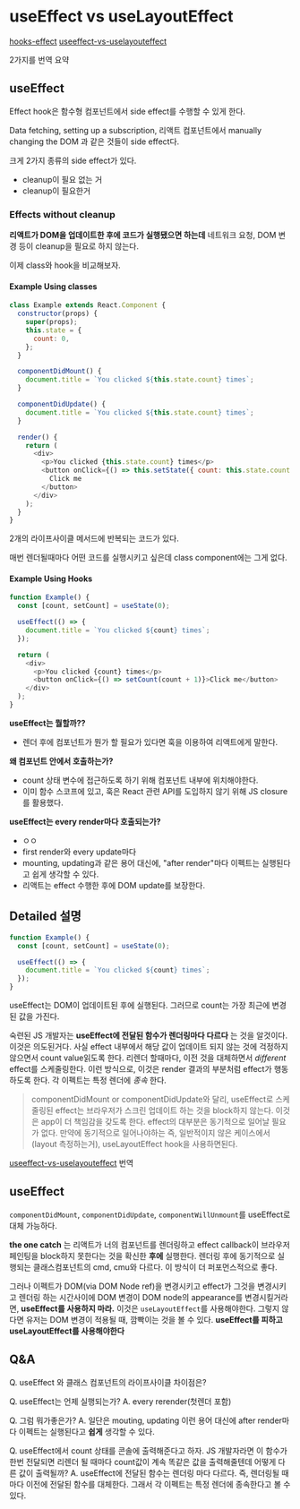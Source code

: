 # useEffect vs useLayoutEffect

[hooks-effect](https://ko.reactjs.org/docs/hooks-effect.html)
[useeffect-vs-uselayouteffect](https://kentcdodds.com/blog/useeffect-vs-uselayouteffect)

2가지를 번역 요약

## useEffect

Effect hook은 함수형 컴포넌트에서 side effect를 수행할 수 있게 한다.

Data fetching, setting up a subscription, 리액트 컴포넌트에서 manually changing the DOM 과 같은 것들이 side effect다.

크게 2가지 종류의 side effect가 있다.

- cleanup이 필요 없는 거
- cleanup이 필요한거

### Effects without cleanup

**리액트가 DOM을 업데이트한 후에 코드가 실행됐으면 하는데**
네트워크 요청, DOM 변경 등이 cleanup을 필요로 하지 않는다.

이제 class와 hook을 비교해보자.

#### Example Using classes

```js
class Example extends React.Component {
  constructor(props) {
    super(props);
    this.state = {
      count: 0,
    };
  }

  componentDidMount() {
    document.title = `You clicked ${this.state.count} times`;
  }

  componentDidUpdate() {
    document.title = `You clicked ${this.state.count} times`;
  }

  render() {
    return (
      <div>
        <p>You clicked {this.state.count} times</p>
        <button onClick={() => this.setState({ count: this.state.count + 1 })}>
          Click me
        </button>
      </div>
    );
  }
}
```

2개의 라이프사이클 메서드에 반복되는 코드가 있다.

매번 렌더될때마다 어떤 코드를 실행시키고 싶은데 class component에는 그게 없다.

#### Example Using Hooks

```js
function Example() {
  const [count, setCount] = useState(0);

  useEffect(() => {
    document.title = `You clicked ${count} times`;
  });

  return (
    <div>
      <p>You clicked {count} times</p>
      <button onClick={() => setCount(count + 1)}>Click me</button>
    </div>
  );
}
```

**useEffect는 뭘할까??**

- 렌더 후에 컴포넌트가 뭔가 할 필요가 있다면 훅을 이용하여 리액트에게 말한다.

**왜 컴포넌트 안에서 호출하는가?**

- count 상태 변수에 접근하도록 하기 위해 컴포넌트 내부에 위치해야한다.
- 이미 함수 스코프에 있고, 훅은 React 관련 API를 도입하지 않기 위해 JS closure를 활용했다.

**useEffect는 every render마다 호출되는가?**

- ㅇㅇ
- first render와 every update마다
- mounting, updating과 같은 용어 대신에, "after render"마다 이펙트는 실행된다고 쉽게 생각할 수 있다.
- 리액트는 effect 수행한 후에 DOM update를 보장한다.

## Detailed 설명

```js
function Example() {
  const [count, setCount] = useState(0);

  useEffect(() => {
    document.title = `You clicked ${count} times`;
  });
}
```

useEffect는 DOM이 업데이트된 후에 실행된다. 그러므로 count는 가장 최근에 변경된 값을 가진다.

숙련된 JS 개발자는 **useEffect에 전달된 함수가 렌더링마다 다르다** 는 것을 알것이다. 이것은 의도된거다. 사실 effect 내부에서 해당 값이 업데이트 되지 않는 것에 걱정하지 않으면서 count value읽도록 한다. 리렌더 할때마다, 이전 것을 대체하면서 _different_ effect를 스케줄링한다. 이런 방식으로, 이것은 render 결과의 부분처럼 effect가 행동하도록 한다. 각 이펙트는 특정 렌더에 _종속_ 한다.

> componentDidMount or componentDidUpdate와 달리, useEffect로 스케줄링된 effect는 브라우저가 스크린 업데이트 하는 것을 block하지 않는다. 이것은 app이 더 책임감을 갖도록 한다. effect의 대부분은 동기적으로 일어날 필요가 없다. 만약에 동기적으로 일어나야하는 즉, 일반적이지 않은 케이스에서 (layout 측정하는거), useLayoutEffect hook을 사용하면된다.

[useeffect-vs-uselayouteffect](https://kentcdodds.com/blog/useeffect-vs-uselayouteffect) 번역

## useEffect

`componentDidMount`, `componentDidUpdate`, `componentWillUnmount`를 useEffect로 대체 가능하다.

**the one catch** 는 리액트가 너의 컴포넌트를 렌더링하고 effect callback이 브라우저 페인팅을 block하지 못한다는 것을 확신한 **후에** 실행한다. 렌더링 후에 동기적으로 실행되는 클래스컴포넌트의 cmd, cmu와 다르다. 이 방식이 더 퍼포먼스적으로 좋다.

그러나 이펙트가 DOM(via DOM Node ref)을 변경시키고 effect가 그것을 변경시키고 렌더링 하는 시간사이에 DOM 변경이 DOM node의 appearance를 변경시킬거라면, **useEffect를 사용하지 마라.** 이것은 `useLayoutEffect`를 사용해야한다. 그렇지 않다면 유저는 DOM 변경이 적용될 때, 깜빡이는 것을 볼 수 있다. **useEffect를 피하고 useLayoutEffect를 사용해야한다**

## Q&A

Q. useEffect 와 클래스 컴포넌트의 라이프사이클 차이점은?

Q. useEffect는 언제 실행되는가?
A. every rerender(첫렌더 포함)

Q. 그럼 뭐가좋은가?
A. 일단은 mouting, updating 이런 용어 대신에 after render마다 이펙트는 실행된다고 **쉽게** 생각할 수 있다.

Q. useEffect에서 count 상태를 콘솔에 출력해준다고 하자. JS 개발자라면 이 함수가 한번 전달되면 리렌더 될 때마다 count값이 계속 똑같은 값을 출력해줄텐데 어떻게 다른 값이 출력될까?
A. useEffect에 전달된 함수는 렌더링 마다 다르다. 즉, 렌더링될 때마다 이전에 전달된 함수를 대체한다. 그래서 각 이펙트는 특정 렌더에 종속한다고 볼 수 있다.
